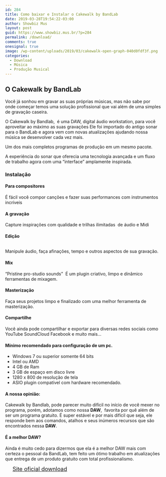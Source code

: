 ```yaml
---
id: 284
title: Como baixar e Instalar o Cakewalk by BandLab
date: 2019-03-28T19:54:22-03:00
author: Showbiz Mus
layout: post
guid: https://www.showbiz.mus.br/?p=284
permalink: /download/
comments: true
onesignal: true
image: /wp-content/uploads/2019/03/cakewalk-open-graph-040d0fdf3f.png
categories:
  - Download
  - Música
  - Produção Musical
---
```

## O Cakewalk by BandLab

Você já sonhou em gravar as suas próprias músicas, mas não sabe por onde começar temos uma solução profissional que vai além de uma simples de gravação caseira.  


O Cakewalk by Bandlab, &nbsp;é uma DAW, digital áudio workstation, para você aproveitar ao máximo as suas gravações Ele foi importado do antigo sonar para o BandLab e agora vem com novas atualizações ajudando nossa música se desenvolver cada vez mais.

Um dos mais completos programas de produção em um mesmo pacote.  


A experiência do sonar que oferecia uma tecnologia avançada e um fluxo de trabalho agora com uma “interface” amplamente inspirada.

### Instalação<figure class="wp-block-embed-youtube wp-block-embed is-type-video is-provider-youtube wp-embed-aspect-16-9 wp-has-aspect-ratio">

<div class="wp-block-embed__wrapper">
  <div class="ast-oembed-container">
  </div>
</div></figure> 

#### Para compositores  


É fácil você compor canções e fazer suas performances com instrumentos incríveis  


#### A gravação  


Capture inspirações com qualidade e trilhas ilimitadas &nbsp;de áudio e Midi  


#### Edição  
<figure class="wp-block-image">

<img src="https://www.showbiz.mus.br/wp-content/uploads/2019/03/SONAR_hero-988x416.jpg" alt="" class="wp-image-367" srcset="https://www.showbiz.mus.br/wp-content/uploads/2019/03/SONAR_hero-988x416.jpg 988w, https://www.showbiz.mus.br/wp-content/uploads/2019/03/SONAR_hero-988x416-300x126.jpg 300w, https://www.showbiz.mus.br/wp-content/uploads/2019/03/SONAR_hero-988x416-768x323.jpg 768w" sizes="(max-width: 988px) 100vw, 988px" /> </figure> 

Manipule áudio, faça afinações, tempo e outros aspectos de sua gravação.  


#### Mix  


&#8220;Pristine pro-studio sounds&#8221; &nbsp;É um plugin criativo, limpo e dinâmico ferramentas de mixagem.  


#### Masterização  


Faça seus projetos limpo e finalizado com uma melhor ferramenta de masterização.  


#### Compartilhe  


Você ainda pode compartilhar e exportar para diversas redes sociais como YouTube SoundCloud Facebook e muito mais&#8230;

#### Mínimo recomendado para configuração de um pc.  


  * Windows 7 ou superior somente 64 bits 
  * Intel ou AMD 
  * 4 GB de Ram 
  * 3 GB de espaço em disco livre 
  * 1280 x 800 de resolução de tela
  * ASIO plugin compatível com hardware recomendado. 



#### A nossa opinião:  


Cakewalk by Bandlab, pode parecer muito difícil no início de você mexer no programa, porém, adotamos como nossa **DAW**, &nbsp;favorita por quê além de ser um programa gratuito. É super estável e por mais difícil que seja, ele responde bem aos comandos, atalhos e seus inúmeros recursos que são encontrados nessa **DAW**. 

#### É a melhor DAW?  


Ainda é muito cedo para dizermos que ela é a melhor DAW mais com certeza o pessoal da BandLab, tem feito um ótimo trabalho em atualizações que entrega de um produto gratuito com total profissionalismo.  


<div id="wp-block-themeisle-blocks-button-group-e02ba099" class="wp-block-themeisle-blocks-button-group" style="justify-content:center;align-items:center">
  <a href="https://www.bandlab.com/products/cakewalk"  class="wp-block-themeisle-blocks-button wp-block-themeisle-blocks-button-0" style="font-size:18px;font-style:normal;border-width:0px;border-radius:18px;padding:12px 24px " rel="noopener noreferrer"><span>Site oficial download </span></a>
</div>